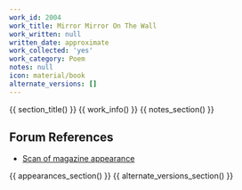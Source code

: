 ```yaml
---
work_id: 2004
work_title: Mirror Mirror On The Wall
work_written: null
written_date: approximate
work_collected: 'yes'
work_category: Poem
notes: null
icon: material/book
alternate_versions: []
---
```


{{ section_title() }}
{{ work_info() }}
{{ notes_section() }}
## Forum References
- [Scan of magazine appearance](https://bukowskiforum.com/threads/an-answer-to-a-critic-of-sorts.7670/#post-142014)

{{ appearances_section() }}
{{ alternate_versions_section() }}